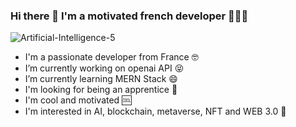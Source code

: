 ### Hi there 👋 I'm a motivated french developer 🧔🏻‍♂️

<!--
**AurelienGEORGES/AurelienGEORGES** is a ✨ _special_ ✨ repository because its `README.md` (this file) appears on your GitHub profile.

Here are some ideas to get you started:
![alt text](https://github.com/AurelienGEORGES/AurelienGEORGES/blob/main/photo_CV.jpg?raw=true)

- 🔭 I’m currently working on AI
- 🌱 I’m currently learning ...
- 👯 I’m looking to collaborate on ...
- 🤔 I’m looking for help with ...
- 💬 Ask me about ...
- 📫 How to reach me: ...
- 😄 Pronouns: ...
- ⚡ Fun fact: ...
-->

![Artificial-Intelligence-5](https://github.com/AurelienGEORGES/AurelienGEORGES/assets/91632616/b96b62fe-89b8-418c-bcd2-fa9f6d534d3f)

- I'm a passionate developer from France 🤓 
- I’m currently working on openai API 😝
- I’m currently learning MERN Stack 😄
- I'm looking for being an apprentice 🤩
- I'm cool and motivated 🆒
- I'm interested in AI, blockchain, metaverse, NFT and WEB 3.0 🦉
